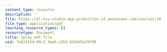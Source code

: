 ```yaml
---
content_type: resource
description: ''
file: https://ol-ocw-studio-app-production.s3.amazonaws.com/courses/18-01sc-single-variable-calculus-fall-2010/fa62423d40c23ee8c2b3624dd3a70f88_KhwQKE_tld0.pdf
file_type: application/pdf
learning_resource_types: []
resourcetype: Document
title: 3play pdf file
uid: fa62423d-40c2-3ee8-c2b3-624dd3a70f88
---
```

